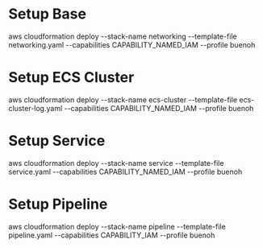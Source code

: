 
# Setup Base
aws cloudformation deploy --stack-name networking --template-file networking.yaml --capabilities CAPABILITY_NAMED_IAM --profile buenoh 

# Setup ECS Cluster
aws cloudformation deploy --stack-name ecs-cluster --template-file ecs-cluster-log.yaml --capabilities CAPABILITY_NAMED_IAM --profile buenoh 

# Setup Service
aws cloudformation deploy --stack-name service --template-file service.yaml --capabilities CAPABILITY_NAMED_IAM --profile buenoh 

# Setup Pipeline
aws cloudformation deploy --stack-name pipeline --template-file pipeline.yaml --capabilities CAPABILITY_IAM --profile buenoh 
